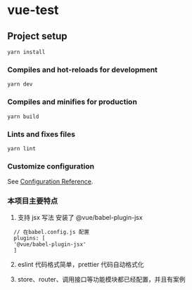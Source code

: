 # vue-test

## Project setup

```
yarn install
```

### Compiles and hot-reloads for development

```
yarn dev
```

### Compiles and minifies for production

```
yarn build
```

### Lints and fixes files

```
yarn lint
```

### Customize configuration

See [Configuration Reference](https://cli.vuejs.org/config/).

### 本项目主要特点

1. 支持 jsx 写法 安装了 @vue/babel-plugin-jsx

```
  // 在babel.config.js 配置
  plugins: [
  '@vue/babel-plugin-jsx'
  ]
```

2. eslint 代码格式简单，prettier 代码自动格式化

3. store、router、调用接口等功能模块都已经配置，并且有案例
